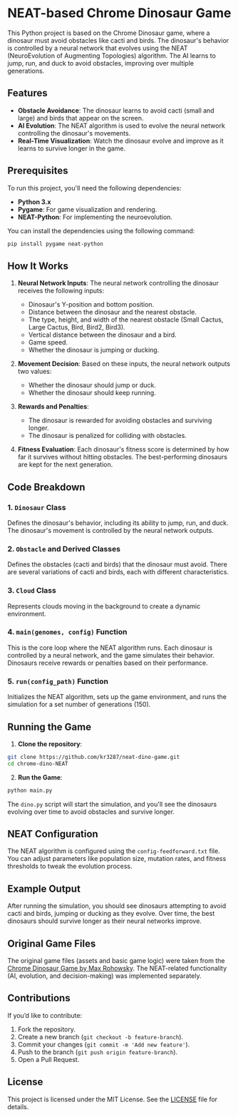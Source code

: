 # NEAT-based Chrome Dinosaur Game

This Python project is based on the Chrome Dinosaur game, where a dinosaur must avoid obstacles like cacti and birds. The dinosaur's behavior is controlled by a neural network that evolves using the NEAT (NeuroEvolution of Augmenting Topologies) algorithm. The AI learns to jump, run, and duck to avoid obstacles, improving over multiple generations.

## Features
- **Obstacle Avoidance**: The dinosaur learns to avoid cacti (small and large) and birds that appear on the screen.
- **AI Evolution**: The NEAT algorithm is used to evolve the neural network controlling the dinosaur's movements.
- **Real-Time Visualization**: Watch the dinosaur evolve and improve as it learns to survive longer in the game.

## Prerequisites

To run this project, you'll need the following dependencies:

- **Python 3.x**
- **Pygame**: For game visualization and rendering.
- **NEAT-Python**: For implementing the neuroevolution.

You can install the dependencies using the following command:

```bash
pip install pygame neat-python
```

## How It Works

1. **Neural Network Inputs**: The neural network controlling the dinosaur receives the following inputs:
   - Dinosaur's Y-position and bottom position.
   - Distance between the dinosaur and the nearest obstacle.
   - The type, height, and width of the nearest obstacle (Small Cactus, Large Cactus, Bird, Bird2, Bird3).
   - Vertical distance between the dinosaur and a bird.
   - Game speed.
   - Whether the dinosaur is jumping or ducking.

2. **Movement Decision**: Based on these inputs, the neural network outputs two values:
   - Whether the dinosaur should jump or duck.
   - Whether the dinosaur should keep running.

3. **Rewards and Penalties**:
   - The dinosaur is rewarded for avoiding obstacles and surviving longer.
   - The dinosaur is penalized for colliding with obstacles.
   
4. **Fitness Evaluation**: Each dinosaur's fitness score is determined by how far it survives without hitting obstacles. The best-performing dinosaurs are kept for the next generation.

## Code Breakdown

### 1. **`Dinosaur` Class**
Defines the dinosaur's behavior, including its ability to jump, run, and duck. The dinosaur's movement is controlled by the neural network outputs.

### 2. **`Obstacle` and Derived Classes**
Defines the obstacles (cacti and birds) that the dinosaur must avoid. There are several variations of cacti and birds, each with different characteristics.

### 3. **`Cloud` Class**
Represents clouds moving in the background to create a dynamic environment.

### 4. **`main(genomes, config)` Function**
This is the core loop where the NEAT algorithm runs. Each dinosaur is controlled by a neural network, and the game simulates their behavior. Dinosaurs receive rewards or penalties based on their performance.

### 5. **`run(config_path)` Function**
Initializes the NEAT algorithm, sets up the game environment, and runs the simulation for a set number of generations (150).

## Running the Game

1. **Clone the repository**:

```bash
git clone https://github.com/kr3287/neat-dino-game.git
cd chrome-dino-NEAT
```

2. **Run the Game**:

```bash
python main.py
```

The `dino.py` script will start the simulation, and you'll see the dinosaurs evolving over time to avoid obstacles and survive longer.

## NEAT Configuration

The NEAT algorithm is configured using the `config-feedforward.txt` file. You can adjust parameters like population size, mutation rates, and fitness thresholds to tweak the evolution process.

## Example Output

After running the simulation, you should see dinosaurs attempting to avoid cacti and birds, jumping or ducking as they evolve. Over time, the best dinosaurs should survive longer as their neural networks improve.

## Original Game Files

The original game files (assets and basic game logic) were taken from the [Chrome Dinosaur Game by Max Rohowsky](https://github.com/MaxRohowsky/chrome-dinosaur). The NEAT-related functionality (AI, evolution, and decision-making) was implemented separately.

## Contributions

If you’d like to contribute:
1. Fork the repository.
2. Create a new branch (`git checkout -b feature-branch`).
3. Commit your changes (`git commit -m 'Add new feature'`).
4. Push to the branch (`git push origin feature-branch`).
5. Open a Pull Request.

## License

This project is licensed under the MIT License. See the [LICENSE](./LICENSE) file for details.
```
